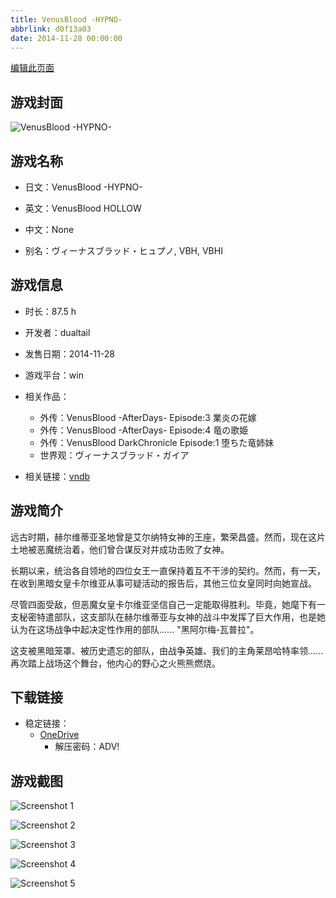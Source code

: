 ```yaml
---
title: VenusBlood -HYPNO-
abbrlink: d0f13a03
date: 2014-11-28 00:00:00
---
```

[编辑此页面](https://github.com/ACG-3/ADV3-source/blob/main/source/_posts/games/VenusBlood%20-HYPNO-.md)

## 游戏封面

![VenusBlood -HYPNO-](https://pan.timero.xyz/onedrive/img_lib_001/VenusBlood%20-HYPNO-_cover.avif)


## 游戏名称

- 日文：VenusBlood -HYPNO-
- 英文：VenusBlood HOLLOW
- 中文：None

- 别名：ヴィーナスブラッド・ヒュプノ, VBH, VBHI


## 游戏信息

- 时长：87.5 h
- 开发者：dualtail
- 发售日期：2014-11-28
- 游戏平台：win
- 相关作品：
   - 外传：VenusBlood -AfterDays- Episode:3 業炎の花嫁
   - 外传：VenusBlood -AfterDays- Episode:4 竜の歌姫
   - 外传：VenusBlood DarkChronicle Episode:1 堕ちた竜姉妹
   - 世界观：ヴィーナスブラッド・ガイア

- 相关链接：[vndb](https://vndb.org/v15641)


## 游戏简介

远古时期，赫尔维蒂亚圣地曾是艾尔纳特女神的王座，繁荣昌盛。然而，现在这片土地被恶魔统治着，他们曾合谋反对并成功击败了女神。

长期以来，统治各自领地的四位女王一直保持着互不干涉的契约。然而，有一天，在收到黑暗女皇卡尔维亚从事可疑活动的报告后，其他三位女皇同时向她宣战。

尽管四面受敌，但恶魔女皇卡尔维亚坚信自己一定能取得胜利。毕竟，她麾下有一支秘密特遣部队，这支部队在赫尔维蒂亚与女神的战斗中发挥了巨大作用，也是她认为在这场战争中起决定性作用的部队...... "黑阿尔梅-瓦普拉"。

这支被黑暗笼罩、被历史遗忘的部队，由战争英雄、我们的主角莱昂哈特率领......再次踏上战场这个舞台，他内心的野心之火熊熊燃烧。




## 下载链接

- 稳定链接：
    - [OneDrive](https://pan.timero.xyz/onedrive/adv_lib_001/VenusBlood%20-HYPNO-)
        - 解压密码：ADV!



## 游戏截图


![Screenshot 1](https://pan.timero.xyz/onedrive/img_lib_001/VenusBlood%20-HYPNO-_Screenshot_1.avif)

![Screenshot 2](https://pan.timero.xyz/onedrive/img_lib_001/VenusBlood%20-HYPNO-_Screenshot_2.avif)

![Screenshot 3](https://pan.timero.xyz/onedrive/img_lib_001/VenusBlood%20-HYPNO-_Screenshot_3.avif)

![Screenshot 4](https://pan.timero.xyz/onedrive/img_lib_001/VenusBlood%20-HYPNO-_Screenshot_4.avif)

![Screenshot 5](https://pan.timero.xyz/onedrive/img_lib_001/VenusBlood%20-HYPNO-_Screenshot_5.avif)

